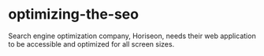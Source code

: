 # optimizing-the-seo
Search engine optimization company, Horiseon, needs their web application to be accessible and optimized for all screen sizes.
